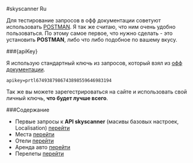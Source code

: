 #skyscanner Ru

Для тестирование запросов в офф документации советуют использовать [POSTMAN](https://chrome.google.com/webstore/detail/postman/fhbjgbiflinjbdggehcddcbncdddomop).
Я так же считаю, что ним очень удобно пользоваться. По этому самое первое, что нужно сделать - это установить **POSTMAN**, либо что либо подобное по вашему вкусу.

###{apiKey}

Я использую стандартный ключь из запросов, который взял из [офф документации](https://skyscanner.github.io/slate/).
```
apikey=prtl6749387986743898559646983194
```
Так же вы можете зарегестрироваться на сайте и использовать свой  личный ключь, **что будет лучше всего**.

###Содержание

* Первые запросы к **API skyscanner** (масивы базовых настроек, Localisation) [перейти](https://github.com/tolyaganzin/skyscanner-RU/blob/master/base.md)
* Места [перейти](https://github.com/tolyaganzin/skyscanner-RU/blob/master/places/places.md)
* Отели [перейти](https://github.com/tolyaganzin/skyscanner-RU/blob/master/hotels/hotels.md)
* Аренда авто [перейти](https://github.com/tolyaganzin/skyscanner-RU/blob/master/carHire/carHire.md)
* Перелеты [перейти](https://github.com/tolyaganzin/skyscanner-RU/blob/master/flights/flights.md)
